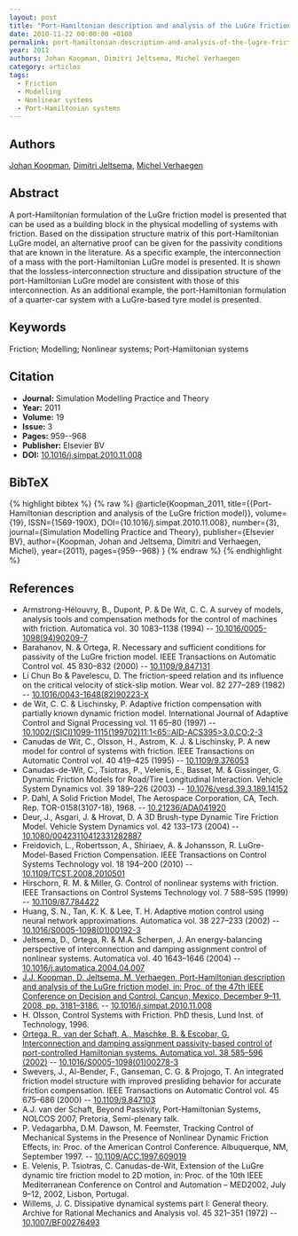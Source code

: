 ```yaml
---
layout: post
title: "Port-Hamiltonian description and analysis of the LuGre friction model"
date: 2010-11-22 00:00:00 +0100
permalink: port-hamiltonian-description-and-analysis-of-the-lugre-friction-model
year: 2011
authors: Johan Koopman, Dimitri Jeltsema, Michel Verhaegen
category: articles
tags:
  - Friction
  - Modelling
  - Nonlinear systems
  - Port-Hamiltonian systems
---
```

 
## Authors
[Johan Koopman](authors/johan_koopman), [Dimitri Jeltsema](authors/dimitri_jeltsema), [Michel Verhaegen](authors/michel_verhaegen)
 
## Abstract
A port-Hamiltonian formulation of the LuGre friction model is presented that can be used as a building block in the physical modelling of systems with friction. Based on the dissipation structure matrix of this port-Hamiltonian LuGre model, an alternative proof can be given for the passivity conditions that are known in the literature. As a specific example, the interconnection of a mass with the port-Hamiltonian LuGre model is presented. It is shown that the lossless-interconnection structure and dissipation structure of the port-Hamiltonian LuGre model are consistent with those of this interconnection. As an additional example, the port-Hamiltonian formulation of a quarter-car system with a LuGre-based tyre model is presented.
 
## Keywords
Friction; Modelling; Nonlinear systems; Port-Hamiltonian systems
 
## Citation
- **Journal:** Simulation Modelling Practice and Theory
- **Year:** 2011
- **Volume:** 19
- **Issue:** 3
- **Pages:** 959--968
- **Publisher:** Elsevier BV
- **DOI:** [10.1016/j.simpat.2010.11.008](https://doi.org/10.1016/j.simpat.2010.11.008)
 
## BibTeX
{% highlight bibtex %}
{% raw %}
@article{Koopman_2011,
  title={{Port-Hamiltonian description and analysis of the LuGre friction model}},
  volume={19},
  ISSN={1569-190X},
  DOI={10.1016/j.simpat.2010.11.008},
  number={3},
  journal={Simulation Modelling Practice and Theory},
  publisher={Elsevier BV},
  author={Koopman, Johan and Jeltsema, Dimitri and Verhaegen, Michel},
  year={2011},
  pages={959--968}
}
{% endraw %}
{% endhighlight %}
 
## References
- Armstrong-Hélouvry, B., Dupont, P. & De Wit, C. C. A survey of models, analysis tools and compensation methods for the control of machines with friction. Automatica vol. 30 1083–1138 (1994) -- [10.1016/0005-1098(94)90209-7](https://doi.org/10.1016/0005-1098(94)90209-7)
- Barahanov, N. & Ortega, R. Necessary and sufficient conditions for passivity of the LuGre friction model. IEEE Transactions on Automatic Control vol. 45 830–832 (2000) -- [10.1109/9.847131](https://doi.org/10.1109/9.847131)
- Li Chun Bo & Pavelescu, D. The friction-speed relation and its influence on the critical velocity of stick-slip motion. Wear vol. 82 277–289 (1982) -- [10.1016/0043-1648(82)90223-X](https://doi.org/10.1016/0043-1648(82)90223-X)
- de Wit, C. C. & Lischinsky, P. Adaptive friction compensation with partially known dynamic friction model. International Journal of Adaptive Control and Signal Processing vol. 11 65–80 (1997) -- [10.1002/(SICI)1099-1115(199702)11:1<65::AID-ACS395>3.0.CO;2-3](https://doi.org/10.1002/(SICI)1099-1115(199702)11:1<65::AID-ACS395>3.0.CO;2-3)
- Canudas de Wit, C., Olsson, H., Astrom, K. J. & Lischinsky, P. A new model for control of systems with friction. IEEE Transactions on Automatic Control vol. 40 419–425 (1995) -- [10.1109/9.376053](https://doi.org/10.1109/9.376053)
- Canudas-de-Wit, C., Tsiotras, P., Velenis, E., Basset, M. & Gissinger, G. Dynamic Friction Models for Road/Tire Longitudinal Interaction. Vehicle System Dynamics vol. 39 189–226 (2003) -- [10.1076/vesd.39.3.189.14152](https://doi.org/10.1076/vesd.39.3.189.14152)
- P. Dahl, A Solid Friction Model, The Aerospace Corporation, CA, Tech. Rep. TOR-0158(3107-18), 1968. -- [10.21236/ADA041920](https://doi.org/10.21236/ADA041920)
- Deur, J., Asgari, J. & Hrovat, D. A 3D Brush-type Dynamic Tire Friction Model. Vehicle System Dynamics vol. 42 133–173 (2004) -- [10.1080/00423110412331282887](https://doi.org/10.1080/00423110412331282887)
- Freidovich, L., Robertsson, A., Shiriaev, A. & Johansson, R. LuGre-Model-Based Friction Compensation. IEEE Transactions on Control Systems Technology vol. 18 194–200 (2010) -- [10.1109/TCST.2008.2010501](https://doi.org/10.1109/TCST.2008.2010501)
- Hirschorn, R. M. & Miller, G. Control of nonlinear systems with friction. IEEE Transactions on Control Systems Technology vol. 7 588–595 (1999) -- [10.1109/87.784422](https://doi.org/10.1109/87.784422)
- Huang, S. N., Tan, K. K. & Lee, T. H. Adaptive motion control using neural network approximations. Automatica vol. 38 227–233 (2002) -- [10.1016/S0005-1098(01)00192-3](https://doi.org/10.1016/S0005-1098(01)00192-3)
- Jeltsema, D., Ortega, R. & M.A. Scherpen, J. An energy-balancing perspective of interconnection and damping assignment control of nonlinear systems. Automatica vol. 40 1643–1646 (2004) -- [10.1016/j.automatica.2004.04.007](https://doi.org/10.1016/j.automatica.2004.04.007)
- [J.J. Koopman, D. Jeltsema, M. Verhaegen, Port-Hamiltonian description and analysis of the LuGre friction model, in: Proc. of the 47th IEEE Conference on Decision and Control. Cancun, Mexico, December 9–11, 2008, pp. 3181–3186.](port-hamiltonian-description-and-analysis-of-the-lugre-friction-model) -- [10.1016/j.simpat.2010.11.008](https://doi.org/10.1016/j.simpat.2010.11.008)
- H. Olsson, Control Systems with Friction. PhD thesis, Lund Inst. of Technology, 1996.
- [Ortega, R., van der Schaft, A., Maschke, B. & Escobar, G. Interconnection and damping assignment passivity-based control of port-controlled Hamiltonian systems. Automatica vol. 38 585–596 (2002)](interconnection-and-damping-assignment-passivity-based-control-of-port-controlled-hamiltonian-systems) -- [10.1016/S0005-1098(01)00278-3](https://doi.org/10.1016/S0005-1098(01)00278-3)
- Swevers, J., Al-Bender, F., Ganseman, C. G. & Projogo, T. An integrated friction model structure with improved presliding behavior for accurate friction compensation. IEEE Transactions on Automatic Control vol. 45 675–686 (2000) -- [10.1109/9.847103](https://doi.org/10.1109/9.847103)
- A.J. van der Schaft, Beyond Passivity, Port-Hamiltonian Systems, NOLCOS 2007, Pretoria, Semi-plenary talk.
- P. Vedagarbha, D.M. Dawson, M. Feemster, Tracking Control of Mechanical Systems in the Presence of Nonlinear Dynamic Friction Effects, in: Proc. of the American Control Conference. Albuquerque, NM, September 1997. -- [10.1109/ACC.1997.609019](https://doi.org/10.1109/ACC.1997.609019)
- E. Velenis, P. Tsiotras, C. Canudas-de-Wit, Extension of the LuGre dynamic tire friction model to 2D motion, in: Proc. of the 10th IEEE Mediterranean Conference on Control and Automation – MED2002, July 9–12, 2002, Lisbon, Portugal.
- Willems, J. C. Dissipative dynamical systems part I: General theory. Archive for Rational Mechanics and Analysis vol. 45 321–351 (1972) -- [10.1007/BF00276493](https://doi.org/10.1007/BF00276493)

